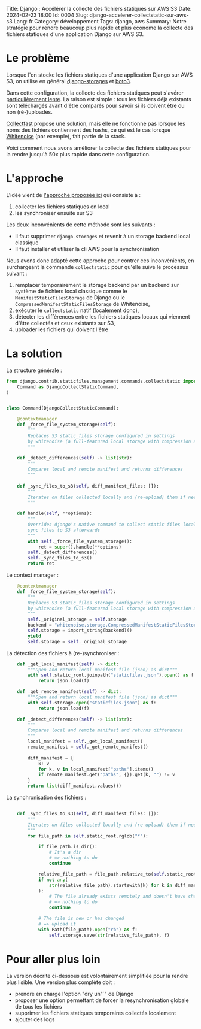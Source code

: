 Title: Django : Accélérer la collecte des fichiers statiques sur AWS S3
Date: 2024-02-23 18:00
Id: 0004
Slug: django-accelerer-collectstatic-sur-aws-s3
Lang: fr
Category: développement
Tags: django, aws
Summary: Notre stratégie pour rendre beaucoup plus rapide et plus économe la collecte des fichiers statiques d'une application Django sur AWS S3.

# Le problème

Lorsque l'on stocke les fichiers statiques d'une application Django sur AWS S3, on utilise en général [django-storages](https://pypi.org/project/django-storages/) et [boto3](https://boto3.amazonaws.com/v1/documentation/api/latest/index.html).

Dans cette configuration, la collecte des fichiers statiques peut s'avérer [particulièrement lente](https://github.com/jschneier/django-storages/issues/904). La raison est simple : tous les fichiers déjà existants sont téléchargés avant d'être comparés pour savoir si ils doivent être ou non (ré-)uploadés.

[Collectfast](https://pypi.org/project/Collectfast/) propose une solution, mais elle ne fonctionne pas lorsque les noms des fichiers contiennent des hashs, ce qui est le cas lorsque [Whitenoise](https://pypi.org/project/whitenoise/) (par exemple), fait partie de la stack.

Voici comment nous avons améliorer la collecte des fichiers statiques pour la rendre jusqu'à 50x plus rapide dans cette configuration.

# L'approche

L'idée vient de [l'approche proposée ici](https://github.com/jschneier/django-storages/issues/904#issuecomment-1248660983) qui consiste à : 

1. collecter les fichiers statiques en local
2. les synchroniser ensuite sur S3

Les deux inconvénients de cette méthode sont les suivants :

- Il faut supprimer `django-storages` et revenir à un storage backend local classique
- Il faut installer et utiliser la cli AWS pour la synchronisation

Nous avons donc adapté cette approche pour contrer ces inconvénients, en surchargeant la commande `collectstatic` pour qu'elle suive le processus suivant :

1. remplacer temporairement le storage backend par un backend sur système de fichiers local classique comme le `ManifestStaticFilesStorage` de Django ou le `CompressedManifestStaticFilesStorage` de Whitenoise,
2. exécuter le `collectstatic` natif (localement donc),
3. détecter les différences entre les fichiers statiques locaux qui viennent d'être collectés et ceux existants sur S3,
4. uploader les fichiers qui doivent l'être

# La solution

La structure générale :

```python
from django.contrib.staticfiles.management.commands.collectstatic import (
    Command as DjangoCollectStaticCommand,
)


class Command(DjangoCollectStaticCommand):

    @contextmanager
    def _force_file_system_storage(self):
        """
        Replaces S3 static_files storage configured in settings
        by whitenoise (a full-featured local storage with compression and manifest)
        """
    
    def _detect_differences(self) -> list(str):
        """
        Compares local and remote manifest and returns differences
        """
 
    def _sync_files_to_s3(self, diff_manifest_files: []):
        """
        Iterates on files collected locally and (re-upload) them if needed
        """

    def handle(self, **options):
        """
        Overrides django's native command to collect static files locally and
        sync files to S3 afterwards
        """
        with self._force_file_system_storage():
            ret = super().handle(**options)
        self._detect_differences()
        self._sync_files_to_s3()
        return ret
```

Le context manager :

```python
    @contextmanager
    def _force_file_system_storage(self):
        """
        Replaces S3 static_files storage configured in settings
        by whitenoise (a full-featured local storage with compression and manifest)
        """
        self._original_storage = self.storage
        backend = "whitenoise.storage.CompressedManifestStaticFilesStorage"
        self.storage = import_string(backend)()
        yield
        self.storage = self._original_storage
```

La détection des fichiers à (re-)synchroniser :

```python
    def _get_local_manifest(self) -> dict:
        """Open and return local manifest file (json) as dict"""
        with self.static_root.joinpath("staticfiles.json").open() as f:
            return json.load(f)

    def _get_remote_manifest(self) -> dict:
        """Open and return local manifest file (json) as dict"""
        with self.storage.open("staticfiles.json") as f:
            return json.load(f)

    def _detect_differences(self) -> list(str):
        """
        Compares local and remote manifest and returns differences
        """
        local_manifest = self._get_local_manifest()
        remote_manifest = self._get_remote_manifest()
 
        diff_manifest = {
            k: v
            for k, v in local_manifest["paths"].items()
            if remote_manifest.get("paths", {}).get(k, "") != v
        }
        return list(diff_manifest.values())
```

La synchronisation des fichiers :

```python

    def _sync_files_to_s3(self, diff_manifest_files: []):
        """
        Iterates on files collected locally and (re-upload) them if needed
        """
        for file_path in self.static_root.rglob("*"):

            if file_path.is_dir():
                # It's a dir
                # => nothing to do
                continue

            relative_file_path = file_path.relative_to(self.static_root)
            if not any(
                str(relative_file_path).startswith(k) for k in diff_manifest_files
            ):
                # The file already exists remotely and doesn't have changed
                # => nothing to do
                continue

            # The file is new or has changed
            # => upload it
            with Path(file_path).open("rb") as f:
                self.storage.save(str(relative_file_path), f)
```

# Pour aller plus loin

La version décrite ci-dessous est volontairement simplifiée pour la rendre plus lisible. Une version plus complète doit :

- prendre en charge l'option "dry un"`" de Django
- proposer une option permettant de forcer la resynchronisation globale de tous les fichiers
- supprimer les fichiers statiques temporaires collectés localement
- ajouter des logs
